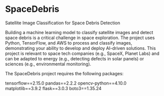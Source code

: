 # SpaceDebris

Satellite Image Classification for Space Debris Detection

Building a machine learning model to classify satellite images and detect space debris is a critical challenge in space exploration. The project uses Python, TensorFlow, and AWS to process and classify images, demonstrating your ability to develop and deploy AI-driven solutions. This project is relevant to space tech companies (e.g., SpaceX, Planet Labs) and can be adapted to energy (e.g., detecting defects in solar panels) or sciences (e.g., environmental monitoring).

The SpaceDebris project requires the following packages:

tensorflow==2.15.0
pandas==2.2.2
opencv-python==4.10.0
matplotlib==3.9.2
flask==3.0.3
boto3==1.35.24
